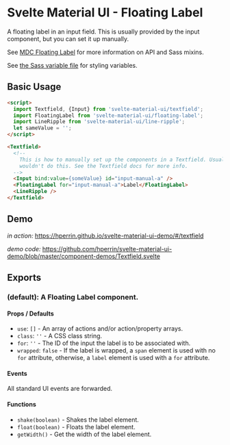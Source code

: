 # Svelte Material UI - Floating Label

A floating label in an input field. This is usually provided by the input component, but you can set it up manually.

See [MDC Floating Label](https://material.io/develop/web/components/input-controls/floating-label/) for more information on API and Sass mixins.

See [the Sass variable file](https://github.com/material-components/material-components-web/blob/master/packages/mdc-floating-label/_variables.scss) for styling variables.

## Basic Usage

```html
<script>
  import Textfield, {Input} from 'svelte-material-ui/textfield';
  import FloatingLabel from 'svelte-material-ui/floating-label';
  import LineRipple from 'svelte-material-ui/line-ripple';
  let sameValue = '';
</script>

<Textfield>
  <!--
    This is how to manually set up the components in a Textfield. Usually, you
    wouldn't do this. See the Textfield docs for more info.
  -->
  <Input bind:value={someValue} id="input-manual-a" />
  <FloatingLabel for="input-manual-a">Label</FloatingLabel>
  <LineRipple />
</Textfield>
```

## Demo

*in action:* https://hperrin.github.io/svelte-material-ui-demo/#/textfield

*demo code:* https://github.com/hperrin/svelte-material-ui-demo/blob/master/component-demos/Textfield.svelte

## Exports

### (default): A Floating Label component.

#### Props / Defaults

* `use`: `[]` - An array of actions and/or action/property arrays.
* `class`: `''` - A CSS class string.
* `for`: `''` - The ID of the input the label is to be associated with.
* `wrapped`: `false` - If the label is wrapped, a `span` element is used with no `for` attribute, otherwise, a `label` element is used with a `for` attribute.

#### Events

All standard UI events are forwarded.

#### Functions

* `shake(boolean)` - Shakes the label element.
* `float(boolean)` - Floats the label element.
* `getWidth()` - Get the width of the label element.
